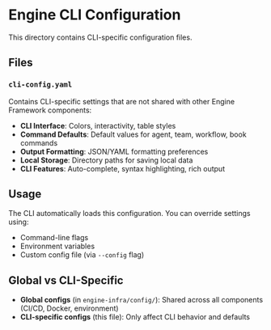 # Engine CLI Configuration

This directory contains CLI-specific configuration files.

## Files

### `cli-config.yaml`
Contains CLI-specific settings that are not shared with other Engine Framework components:

- **CLI Interface**: Colors, interactivity, table styles
- **Command Defaults**: Default values for agent, team, workflow, book commands
- **Output Formatting**: JSON/YAML formatting preferences
- **Local Storage**: Directory paths for saving local data
- **CLI Features**: Auto-complete, syntax highlighting, rich output

## Usage

The CLI automatically loads this configuration. You can override settings using:
- Command-line flags
- Environment variables
- Custom config file (via `--config` flag)

## Global vs CLI-Specific

- **Global configs** (in `engine-infra/config/`): Shared across all components (CI/CD, Docker, environment)
- **CLI-specific configs** (this file): Only affect CLI behavior and defaults
